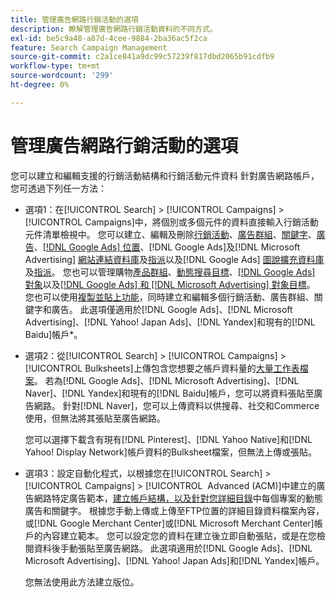 ```yaml
---
title: 管理廣告網路行銷活動的選項
description: 瞭解管理廣告網路行銷活動資料的不同方式。
exl-id: be5c9a48-a87d-4cee-9884-2ba36ac5f2ca
feature: Search Campaign Management
source-git-commit: c2a1ce841a9dc99c57239f817dbd2065b91cdfb9
workflow-type: tm+mt
source-wordcount: '299'
ht-degree: 0%

---
```


# 管理廣告網路行銷活動的選項

您可以建立和編輯支援的行銷活動結構和行銷活動元件資料
針對廣告網路帳戶，您可透過下列任一方法：

* 選項1：在[!UICONTROL Search] > [!UICONTROL Campaigns] > [!UICONTROL Campaigns]中，將個別或多個元件的資料直接輸入行銷活動元件清單檢視中。 您可以建立、編輯及刪除[行銷活動](/help/search-social-commerce/campaign-management/campaigns/campaign-manage.md)、[廣告群組](/help/search-social-commerce/campaign-management/campaigns/ad-group-manage.md)、[關鍵字](/help/search-social-commerce/campaign-management/campaigns/keyword-manage.md)、[廣告](/help/search-social-commerce/campaign-management/campaigns/ad-manage.md)、[[!DNL Google Ads] 位置](/help/search-social-commerce/campaign-management/campaigns/placement-manage.md)、[!DNL Google Ads]及[!DNL Microsoft Advertising] [網站連結資料庫](/help/search-social-commerce/campaign-management/campaigns/sitelink-extension-manage.md)及[指派](/help/search-social-commerce/campaign-management/campaigns/sitelink-extension-associate.md)以及[!DNL Google Ads] [圖說擴充資料庫](/help/search-social-commerce/campaign-management/campaigns/callout-extension-manage.md)及[指派](/help/search-social-commerce/campaign-management/campaigns/callout-extension-associate.md)。 您也可以管理購物[產品群組](/help/search-social-commerce/campaign-management/campaigns/product-group-manage.md)、[動態搜尋目標](/help/search-social-commerce/campaign-management/campaigns/dynamic-search-target-manage.md)、[[!DNL Google Ads] 對象](/help/search-social-commerce/campaign-management/campaigns/audience-about.md)以及[[!DNL Google Ads] 和 [!DNL Microsoft Advertising] 對象目標](/help/search-social-commerce/campaign-management/campaigns/audience-targets-manage.md)。 您也可以使用[複製並貼上功能](/help/search-social-commerce/campaign-management/campaigns/copy-paste.md)，同時建立和編輯多個行銷活動、廣告群組、關鍵字和廣告。 此選項僅適用於[!DNL Google Ads]、[!DNL Microsoft Advertising]、[!DNL Yahoo! Japan Ads]、[!DNL Yandex]和現有的[!DNL Baidu]帳戶*。

* 選項2：從[!UICONTROL Search] > [!UICONTROL Campaigns] > [!UICONTROL Bulksheets]上傳包含您想要之帳戶資料量的[大量工作表檔案](/help/search-social-commerce/campaign-management/bulksheets/bulksheet-about.md)。 若為[!DNL Google Ads]、[!DNL Microsoft Advertising]、[!DNL Naver]、[!DNL Yandex]和現有的[!DNL Baidu]帳戶，您可以將資料張貼至廣告網路。 針對[!DNL Naver]，您可以上傳資料以供搜尋、社交和Commerce使用，但無法將其張貼至廣告網路。

  您可以選擇下載含有現有[!DNL Pinterest]、[!DNL Yahoo Native]和[!DNL Yahoo! Display Network]帳戶資料的Bulksheet檔案，但無法上傳或張貼。

* 選項3：設定自動化程式，以根據您在[!UICONTROL Search] > [!UICONTROL Campaigns] > [!UICONTROL &#x200B; Advanced (ACM)]中建立的廣告網路特定廣告範本，[建立帳戶結構，以及針對您詳細目錄](/help/search-social-commerce/campaign-management/inventory-feeds/inventory-feeds-about.md)中每個專案的動態廣告和關鍵字。 根據您手動上傳或上傳至FTP位置的詳細目錄資料檔案內容，或[!DNL Google Merchant Center]或[!DNL Microsoft Merchant Center]帳戶的內容建立範本。 您可以設定您的資料在建立後立即自動張貼，或是在您檢閱資料後手動張貼至廣告網路。 此選項適用於[!DNL Google Ads]、[!DNL Microsoft Advertising]、[!DNL Yahoo! Japan Ads]和[!DNL Yandex]帳戶。

  您無法使用此方法建立版位。
